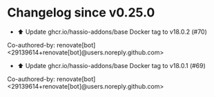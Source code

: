 # Changelog since v0.25.0
- ⬆️ Update ghcr.io/hassio-addons/base Docker tag to v18.0.2 (#70)

Co-authored-by: renovate[bot] <29139614+renovate[bot]@users.noreply.github.com> 
- ⬆️ Update ghcr.io/hassio-addons/base Docker tag to v18.0.1 (#69)

Co-authored-by: renovate[bot] <29139614+renovate[bot]@users.noreply.github.com> 
